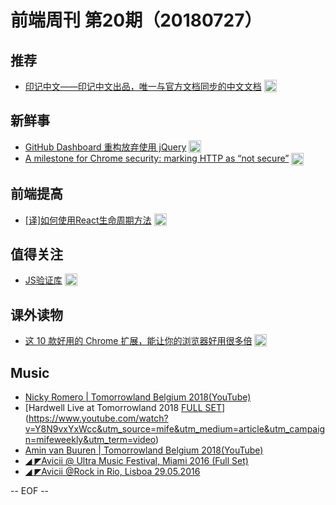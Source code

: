 # 前端周刊 第20期（20180727）

## 推荐

- [印记中文——印记中文出品，唯一与官方文档同步的中文文档](https://docschina.org/?utm_source=mife&utm_medium=article&utm_campaign=mifeweekly&utm_term=doc) <img valign="top" width="auto" height="20" src="./assets/doc.svg" />

## 新鲜事
- [GitHub Dashboard 重构放弃使用 jQuery](https://mp.weixin.qq.com/s/BmTxOBA1UaX7OjQlB7BhvQ?utm_source=mife&utm_medium=article&utm_campaign=mifeweekly&utm_term=news) <img valign="top" width="auto" height="20" src="./assets/news.svg" />
- [A milestone for Chrome security: marking HTTP as “not secure”](https://www.blog.google/products/chrome/milestone-chrome-security-marking-http-not-secure/?utm_source=mife&utm_medium=article&utm_campaign=mifeweekly&utm_term=news) <img valign="top" width="auto" height="20" src="./assets/news.svg" />

## 前端提高

- [[译]如何使用React生命周期方法](https://juejin.im/post/5b59d1c8e51d4519455846e0?utm_source=mife&utm_medium=article&utm_campaign=mifeweekly&utm_term=tutorial) <img valign="top" width="auto" height="20" src="./assets/tutorial.svg" />

## 值得关注

- [JS验证库](https://github.com/imbrn/v8n?utm_source=mife&utm_medium=article&utm_campaign=mifeweekly&utm_term=github) <img valign="top" width="auto" height="20" src="./assets/github.svg" />

## 课外读物

- [这 10 款好用的 Chrome 扩展，能让你的浏览器好用很多倍](https://mp.weixin.qq.com/s/PHvIjo-hblMPXkPgnCqrYg?utm_source=mife&utm_medium=article&utm_campaign=mifeweekly&utm_term=tools) <img valign="top" width="auto" height="20" src="./assets/tools.svg" />

## Music

- [Nicky Romero | Tomorrowland Belgium 2018(YouTube)](https://www.youtube.com/watch?v=aflJt4IBNek&index=19&list=PLoSIOFPSXQoOXzR8tpGC484wjgKFwIbWL&t=0s&utm_source=mife&utm_medium=article&utm_campaign=mifeweekly&utm_term=news)
- [Hardwell Live at Tomorrowland 2018 [FULL SET](YouTube)](https://www.youtube.com/watch?v=Y8N9vxYxWcc&utm_source=mife&utm_medium=article&utm_campaign=mifeweekly&utm_term=video)
- [Amin van Buuren | Tomorrowland Belgium 2018(YouTube)](https://www.youtube.com/watch?v=TgT2lz7PByw&list=PLoSIOFPSXQoOXzR8tpGC484wjgKFwIbWL&index=11&t=0s&utm_source=mife&utm_medium=article&utm_campaign=mifeweekly&utm_term=tutorial)
- [◢ ◤Avicii @ Ultra Music Festival, Miami 2016 (Full Set)](https://www.mixcloud.com/aviciistories/avicii-ultra-music-festival-miami-2016-full-set/?utm_source=mife&utm_medium=article&utm_campaign=mifeweekly&utm_term=code)
- [◢ ◤Avicii @Rock in Rio, Lisboa 29.05.2016](https://www.mixcloud.com/aviciistories/avicii-rock-in-rio-lisboa-29052016/?utm_source=mife&utm_medium=article&utm_campaign=mifeweekly&utm_term=demo)

-- EOF --